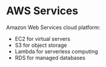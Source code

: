 # AWS Services

Amazon Web Services cloud platform:
- EC2 for virtual servers
- S3 for object storage
- Lambda for serverless computing
- RDS for managed databases
